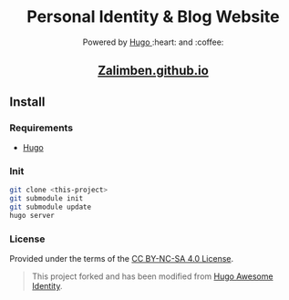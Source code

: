 <div align="center">
  <h1>Personal Identity & Blog Website</h1>
</div>

<div align="center">
  Powered by <a href="https://gohugo.io/" target="_blank"> Hugo </a> :heart: and :coffee:
</div>

<div align="center">
  <h2>
    <a href="https://zalimben.github.io" target="_blank"> Zalimben.github.io </a>
  </h2>
</div>

## Install 

### Requirements
- [Hugo](https://gohugo.io/)

### Init
```bash
git clone <this-project>
git submodule init
git submodule update
hugo server
```


### License

Provided under the terms of the [CC BY-NC-SA 4.0 License](https://creativecommons.org/licenses/by-sa/4.0/deed.es).


> This project forked and has been modified from [Hugo Awesome Identity](https://github.com/posquit0/hugo-awesome-identity).